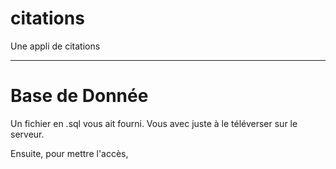 # citations
Une appli de citations

---
# Base de Donnée
Un fichier en .sql vous ait fourni.
Vous avec juste à le téléverser sur le serveur.

Ensuite, pour mettre l'accès, 


